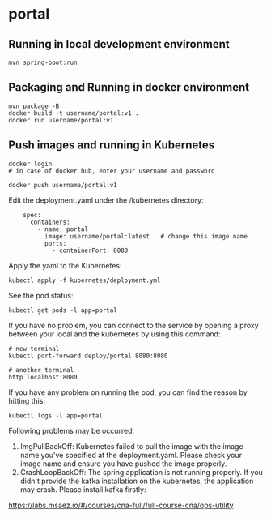 # portal

## Running in local development environment

```
mvn spring-boot:run
```

## Packaging and Running in docker environment

```
mvn package -B
docker build -t username/portal:v1 .
docker run username/portal:v1
```

## Push images and running in Kubernetes

```
docker login 
# in case of docker hub, enter your username and password

docker push username/portal:v1
```

Edit the deployment.yaml under the /kubernetes directory:
```
    spec:
      containers:
        - name: portal
          image: username/portal:latest   # change this image name
          ports:
            - containerPort: 8080

```

Apply the yaml to the Kubernetes:
```
kubectl apply -f kubernetes/deployment.yml
```

See the pod status:
```
kubectl get pods -l app=portal
```

If you have no problem, you can connect to the service by opening a proxy between your local and the kubernetes by using this command:
```
# new terminal
kubectl port-forward deploy/portal 8080:8080

# another terminal
http localhost:8080
```

If you have any problem on running the pod, you can find the reason by hitting this:
```
kubectl logs -l app=portal
```

Following problems may be occurred:

1. ImgPullBackOff:  Kubernetes failed to pull the image with the image name you've specified at the deployment.yaml. Please check your image name and ensure you have pushed the image properly.
1. CrashLoopBackOff: The spring application is not running properly. If you didn't provide the kafka installation on the kubernetes, the application may crash. Please install kafka firstly:

https://labs.msaez.io/#/courses/cna-full/full-course-cna/ops-utility

